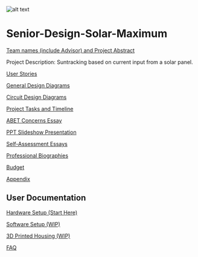 
![alt text](https://github.com/cabledc/Senior-Design-Solar-Maximum/blob/main/Expo%20Slide%20Deck/Solar_Maximum_Logo.png?raw=true)
# Senior-Design-Solar-Maximum
[Team names (include Advisor) and Project Abstract](https://github.com/cabledc/Senior-Design-Solar-Maximum/blob/main/Team%20Info/Project%20and%20Group%20Members)

Project Description: Suntracking based on current input from a solar panel.

[User Stories](https://github.com/cabledc/Senior-Design/blob/main/Design/User_Stories.md)

[General Design Diagrams](https://github.com/cabledc/Senior-Design/tree/main/Design)

[Circuit Design Diagrams](https://github.com/cabledc/Senior-Design/tree/main/Design/Circuits)

[Project Tasks and Timeline](https://github.com/cabledc/Senior-Design/blob/main/Planning/Tasklist.md)

[ABET Concerns Essay](https://github.com/cabledc/Senior-Design/blob/main/Planning/Constraints%20(Assignment%207))

[PPT Slideshow Presentation](https://youtu.be/Y3RMfyllHsM)

[Self-Assessment Essays](https://github.com/cabledc/Senior-Design/tree/main/Team%20Info/Individual%20Capstone%20Assessments)

[Professional Biographies](https://github.com/cabledc/Senior-Design/tree/main/Biographies)

[Budget](https://github.com/cabledc/Senior-Design/blob/main/Planning/Budget)

[Appendix](https://github.com/cabledc/Senior-Design/blob/main/Planning/Appendix)

## User Documentation
[Hardware Setup (Start Here)](https://github.com/cabledc/Senior-Design-Solar-Maximum/blob/main/User%20Documentation/Hardware%20Setup.md)  

[Software Setup (WIP)](https://github.com/cabledc/Senior-Design-Solar-Maximum/blob/main/User%20Documentation/Software%20Setup.md)  

[3D Printed Housing (WIP)](https://github.com/cabledc/Senior-Design-Solar-Maximum/blob/main/User%20Documentation/3D%20Printed%20Housing%20Setup.md)  

[FAQ](https://github.com/cabledc/Senior-Design-Solar-Maximum/blob/main/User%20Documentation/FAQ.md)

